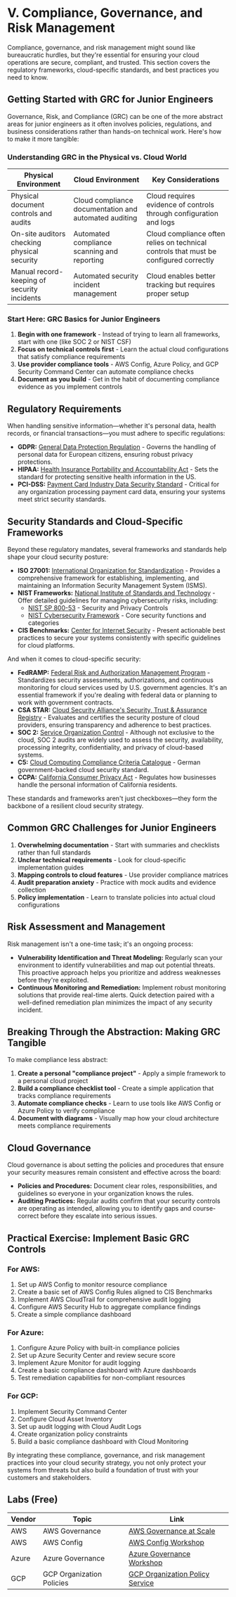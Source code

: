 # V. Compliance, Governance, and Risk Management

Compliance, governance, and risk management might sound like bureaucratic hurdles, but they're essential for ensuring your cloud operations are secure, compliant, and trusted. This section covers the regulatory frameworks, cloud-specific standards, and best practices you need to know.

## Getting Started with GRC for Junior Engineers

Governance, Risk, and Compliance (GRC) can be one of the more abstract areas for junior engineers as it often involves policies, regulations, and business considerations rather than hands-on technical work. Here's how to make it more tangible:

### Understanding GRC in the Physical vs. Cloud World

| Physical Environment | Cloud Environment | Key Considerations |
|----------------------|-------------------|-------------------|
| Physical document controls and audits | Cloud compliance documentation and automated auditing | Cloud requires evidence of controls through configuration and logs |
| On-site auditors checking physical security | Automated compliance scanning and reporting | Cloud compliance often relies on technical controls that must be configured correctly |
| Manual record-keeping of security incidents | Automated security incident management | Cloud enables better tracking but requires proper setup |

### Start Here: GRC Basics for Junior Engineers

1. **Begin with one framework** - Instead of trying to learn all frameworks, start with one (like SOC 2 or NIST CSF)
2. **Focus on technical controls first** - Learn the actual cloud configurations that satisfy compliance requirements
3. **Use provider compliance tools** - AWS Config, Azure Policy, and GCP Security Command Center can automate compliance checks
4. **Document as you build** - Get in the habit of documenting compliance evidence as you implement controls

## Regulatory Requirements

When handling sensitive information—whether it's personal data, health records, or financial transactions—you must adhere to specific regulations:

- **GDPR:** [General Data Protection Regulation](https://gdpr.eu/) - Governs the handling of personal data for European citizens, ensuring robust privacy protections.
- **HIPAA:** [Health Insurance Portability and Accountability Act](https://www.hhs.gov/hipaa/index.html) - Sets the standard for protecting sensitive health information in the US.
- **PCI-DSS:** [Payment Card Industry Data Security Standard](https://www.pcisecuritystandards.org/) - Critical for any organization processing payment card data, ensuring your systems meet strict security standards.

## Security Standards and Cloud-Specific Frameworks

Beyond these regulatory mandates, several frameworks and standards help shape your cloud security posture:

- **ISO 27001:** [International Organization for Standardization](https://www.iso.org/isoiec-27001-information-security.html) - Provides a comprehensive framework for establishing, implementing, and maintaining an Information Security Management System (ISMS).
- **NIST Frameworks:** [National Institute of Standards and Technology](https://www.nist.gov/cyberframework) - Offer detailed guidelines for managing cybersecurity risks, including:
  - [NIST SP 800-53](https://csrc.nist.gov/publications/detail/sp/800-53/rev-5/final) - Security and Privacy Controls
  - [NIST Cybersecurity Framework](https://www.nist.gov/cyberframework) - Core security functions and categories
- **CIS Benchmarks:** [Center for Internet Security](https://www.cisecurity.org/cis-benchmarks/) - Present actionable best practices to secure your systems consistently with specific guidelines for cloud platforms.

And when it comes to cloud-specific security:

- **FedRAMP:** [Federal Risk and Authorization Management Program](https://www.fedramp.gov/) - Standardizes security assessments, authorizations, and continuous monitoring for cloud services used by U.S. government agencies. It's an essential framework if you're dealing with federal data or planning to work with government contracts.
- **CSA STAR:** [Cloud Security Alliance's Security, Trust & Assurance Registry](https://cloudsecurityalliance.org/star/) - Evaluates and certifies the security posture of cloud providers, ensuring transparency and adherence to best practices.
- **SOC 2:** [Service Organization Control](https://us.aicpa.org/interestareas/frc/assuranceadvisoryservices/serviceorganization-smanagement) - Although not exclusive to the cloud, SOC 2 audits are widely used to assess the security, availability, processing integrity, confidentiality, and privacy of cloud-based systems.
- **C5:** [Cloud Computing Compliance Criteria Catalogue](https://www.bsi.bund.de/EN/Themen/Unternehmen-und-Organisationen/Informationen-und-Empfehlungen/Empfehlungen-nach-Angriffszielen/Cloud-Computing/C5_Cloud_Computing_Compliance_Criteria_Catalogue/C5_Cloud_Computing_Compliance_Criteria_Catalogue_node.html) - German government-backed cloud security standard.
- **CCPA:** [California Consumer Privacy Act](https://oag.ca.gov/privacy/ccpa) - Regulates how businesses handle the personal information of California residents.

These standards and frameworks aren't just checkboxes—they form the backbone of a resilient cloud security strategy.

## Common GRC Challenges for Junior Engineers

1. **Overwhelming documentation** - Start with summaries and checklists rather than full standards
2. **Unclear technical requirements** - Look for cloud-specific implementation guides
3. **Mapping controls to cloud features** - Use provider compliance matrices 
4. **Audit preparation anxiety** - Practice with mock audits and evidence collection
5. **Policy implementation** - Learn to translate policies into actual cloud configurations

## Risk Assessment and Management

Risk management isn't a one-time task; it's an ongoing process:

- **Vulnerability Identification and Threat Modeling:** Regularly scan your environment to identify vulnerabilities and map out potential threats. This proactive approach helps you prioritize and address weaknesses before they're exploited.
- **Continuous Monitoring and Remediation:** Implement robust monitoring solutions that provide real-time alerts. Quick detection paired with a well-defined remediation plan minimizes the impact of any security incident.

## Breaking Through the Abstraction: Making GRC Tangible

To make compliance less abstract:

1. **Create a personal "compliance project"** - Apply a simple framework to a personal cloud project
2. **Build a compliance checklist tool** - Create a simple application that tracks compliance requirements
3. **Automate compliance checks** - Learn to use tools like AWS Config or Azure Policy to verify compliance
4. **Document with diagrams** - Visually map how your cloud architecture meets compliance requirements

## Cloud Governance

Cloud governance is about setting the policies and procedures that ensure your security measures remain consistent and effective across the board:

- **Policies and Procedures:** Document clear roles, responsibilities, and guidelines so everyone in your organization knows the rules.
- **Auditing Practices:** Regular audits confirm that your security controls are operating as intended, allowing you to identify gaps and course-correct before they escalate into serious issues.

## Practical Exercise: Implement Basic GRC Controls

### For AWS:
1. Set up AWS Config to monitor resource compliance
2. Create a basic set of AWS Config Rules aligned to CIS Benchmarks
3. Implement AWS CloudTrail for comprehensive audit logging
4. Configure AWS Security Hub to aggregate compliance findings
5. Create a simple compliance dashboard

### For Azure:
1. Configure Azure Policy with built-in compliance policies
2. Set up Azure Security Center and review secure score
3. Implement Azure Monitor for audit logging
4. Create a basic compliance dashboard with Azure dashboards
5. Test remediation capabilities for non-compliant resources

### For GCP:
1. Implement Security Command Center
2. Configure Cloud Asset Inventory
3. Set up audit logging with Cloud Audit Logs
4. Create organization policy constraints
5. Build a basic compliance dashboard with Cloud Monitoring

By integrating these compliance, governance, and risk management practices into your cloud security strategy, you not only protect your systems from threats but also build a foundation of trust with your customers and stakeholders.

## Labs (Free)

| Vendor | Topic | Link |
|--------|-------|------|
| AWS | AWS Governance | [AWS Governance at Scale](https://catalog.workshops.aws/governanceatscale/en-US) |
| AWS | AWS Config | [AWS Config Workshop](https://catalog.workshops.aws/awsconfig/en-US) |
| Azure | Azure Governance | [Azure Governance Workshop](https://learn.microsoft.com/en-us/azure/cloud-adoption-framework/ready/landing-zone/) |
| GCP | GCP Organization Policies | [GCP Organization Policy Service](https://cloud.google.com/resource-manager/docs/organization-policy/overview) |